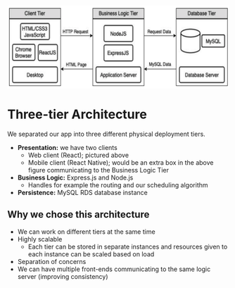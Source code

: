 ![app-architecture](app-architecture.png)



# Three-tier Architecture

We separated our app into three different physical deployment tiers.

- **Presentation:** we have two clients
  - Web client (React); pictured above
  - Mobile client (React Native); would be an extra box in the above figure communicating to the Business Logic Tier 
- **Business Logic:** Express.js and Node.js 
  - Handles for example the routing and our scheduling algorithm
- **Persistence:** MySQL RDS database instance



## Why we chose this architecture

- We can work on different tiers at the same time
- Highly scalable
  - Each tier can be stored in separate instances and resources given to each instance can be scaled based on load
- Separation of concerns
- We can have multiple front-ends communicating to the same logic server (improving consistency)